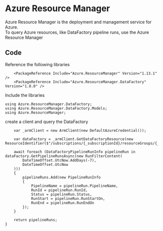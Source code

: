 # Azure Resource Manager
Azure Resource Manager is the deployment and management service for Azure.  
To query Azure resources, like DataFactory pipeline runs, use the Azure Resource Manager  

## Code
Reference the following libraries
```
    <PackageReference Include="Azure.ResourceManager" Version="1.13.1" />
    <PackageReference Include="Azure.ResourceManager.DataFactory" Version="1.8.0" />
```

Include the libraries
```
using Azure.ResourceManager.DataFactory;
using Azure.ResourceManager.DataFactory.Models;
using Azure.ResourceManager;
```

create a client and query the DataFactory
```
    var _armClient = new ArmClient(new DefaultAzureCredential());

    var dataFactory = _armClient.GetDataFactoryResource(new ResourceIdentifier($"/subscriptions/{_subscriptionId}/resourceGroups/{_resourceGroupName}/providers/Microsoft.DataFactory/factories/{_dataFactoryName}"));

    await foreach (DataFactoryPipelineRunInfo pipelineRun in dataFactory.GetPipelineRunsAsync(new RunFilterContent(
        DateTimeOffset.UtcNow.AddDays(-7),
        DateTimeOffset.UtcNow
    )))
    {
        pipelineRuns.Add(new PipelineRunInfo
        {
            PipelineName = pipelineRun.PipelineName,
            RunId = pipelineRun.RunId,
            Status = pipelineRun.Status,
            RunStart = pipelineRun.RunStartOn,
            RunEnd = pipelineRun.RunEndOn
        });
    }

    return pipelineRuns;
}

```